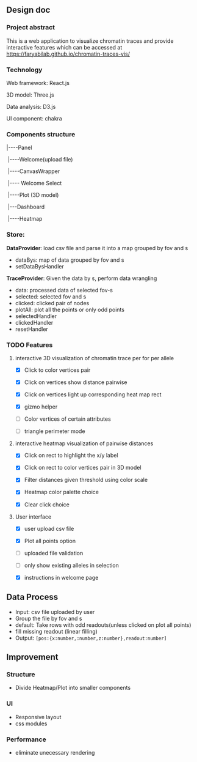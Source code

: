 ## Design doc

### Project abstract

This is a web application to visualize chromatin traces and provide interactive features which can be accessed at https://faryabilab.github.io/chromatin-traces-vis/

### Technology 

Web framework: React.js

3D model: Three.js

Data analysis: D3.js

UI component: chakra

### Components structure

|----Panel

​		|----Welcome(upload file)

​		|----CanvasWrapper

​			|---- Welcome Select

​			|----Plot (3D model)

​		|---Dashboard

​			|----Heatmap

### Store:

**DataProvider**: load csv file and parse it into a map grouped by fov and s

-   dataBys: map of data grouped by fov and s
-   setDataBysHandler

**TraceProvider**: Given the data by s, perform data wrangling

-   data: processed data of selected fov-s
-   selected: selected fov and s
-   clicked: clicked pair of nodes
-   plotAll: plot all the points or only odd points
-   selectedHandler
-   clickedHandler
-   resetHandler

### TODO Features

1.   interactive 3D visualization of chromatin trace per for per allele 

     -   [x] Click to color vertices pair

     -   [x] Click on vertices show distance pairwise

     -   [x] Click on vertices light up corresponding heat map rect
     -   [x] gizmo helper
     -   [ ] Color vertices of certain attributes
     -   [ ] triangle perimeter mode

2.   interactive heatmap visualization of pairwise distances

     -   [x] Click on rect to highlight the x/y label

     -   [x] Click on rect to color vertices pair in 3D model
     -   [x] Filter distances given threshold using color scale

     -   [x] Heatmap color palette choice
     -   [x] Clear click choice

3.   User interface

     -   [x] user upload csv file
     -   [x] Plot all points option
     -   [ ] uploaded file validation
     -   [ ] only show existing alleles in selection
     -   [x] instructions in welcome page
     


## Data Process

-   Input: csv file uploaded by user
-   Group the file by fov and s
-   default: Take rows with odd readouts(unless clicked on plot all points)
-   fill missing readout (linear filling)
-   Output: `[pos:{x:number,:number,z:number},readout:number]`

## Improvement

### Structure

-   Divide Heatmap/Plot into smaller components

### UI

-   Responsive layout
-   css modules

### Performance

-   eliminate unecessary rendering
